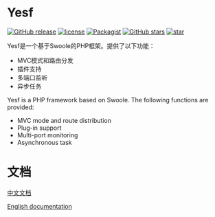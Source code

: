 # Yesf

[![GitHub release](https://img.shields.io/github/release/sylingd/Yesf.svg)](https://github.com/sylingd/Yesf/releases) [![license](https://img.shields.io/github/license/sylingd/Yesf.svg)](https://github.com/FirefoxBar/xStyle/blob/master/LICENSE) [![Packagist](https://img.shields.io/packagist/dt/sylingd/yesf-framework.svg?style=flat-square)](https://packagist.org/packages/sylingd/yesf-framework) [![GitHub stars](https://img.shields.io/github/stars/sylingd/Yesf.svg?style=flat-square&logo=github&label=Stars)](https://github.com/sylingd/Yesf) [![star](https://gitee.com/sy/Yesf/badge/star.svg?theme=white)](https://gitee.com/sy/Yesf/stargazers)

Yesf是一个基于Swoole的PHP框架。提供了以下功能：

* MVC模式和路由分发
* 插件支持
* 多端口监听
* 异步任务

Yesf is a PHP framework based on Swoole. The following functions are provided:

* MVC mode and route distribution
* Plug-in support
* Multi-port monitoring
* Asynchronous task

# 文档

[中文文档](http://yesf.mydoc.io/)

[English documentation](http://yesf-en.mydoc.io/)